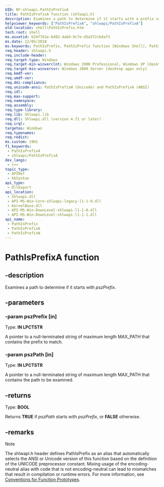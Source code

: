```yaml
---
UID: NF:shlwapi.PathIsPrefixA
title: PathIsPrefixA function (shlwapi.h)
description: Examines a path to determine if it starts with a prefix value passed by pszPrefix. (ANSI)
helpviewer_keywords: ["PathIsPrefixA", "shlwapi/PathIsPrefixA"]
old-location: shell\PathIsPrefix.htm
tech.root: shell
ms.assetid: b24f761e-6492-4a6d-9c7e-d5a5f2cbdaf3
ms.date: 12/05/2018
ms.keywords: PathIsPrefix, PathIsPrefix function [Windows Shell], PathIsPrefixA, PathIsPrefixW, _win32_PathIsPrefix, shell.PathIsPrefix, shlwapi/PathIsPrefix, shlwapi/PathIsPrefixA, shlwapi/PathIsPrefixW
req.header: shlwapi.h
req.include-header: 
req.target-type: Windows
req.target-min-winverclnt: Windows 2000 Professional, Windows XP [desktop apps only]
req.target-min-winversvr: Windows 2000 Server [desktop apps only]
req.kmdf-ver: 
req.umdf-ver: 
req.ddi-compliance: 
req.unicode-ansi: PathIsPrefixW (Unicode) and PathIsPrefixA (ANSI)
req.idl: 
req.max-support: 
req.namespace: 
req.assembly: 
req.type-library: 
req.lib: Shlwapi.lib
req.dll: Shlwapi.dll (version 4.71 or later)
req.irql: 
targetos: Windows
req.typenames: 
req.redist: 
ms.custom: 19H1
f1_keywords:
 - PathIsPrefixA
 - shlwapi/PathIsPrefixA
dev_langs:
 - c++
topic_type:
 - APIRef
 - kbSyntax
api_type:
 - DllExport
api_location:
 - Shlwapi.dll
 - API-MS-Win-Core-shlwapi-legacy-l1-1-0.dll
 - KernelBase.dll
 - API-MS-Win-DownLevel-shlwapi-l1-1-0.dll
 - API-MS-Win-DownLevel-shlwapi-l1-1-1.dll
api_name:
 - PathIsPrefix
 - PathIsPrefixA
 - PathIsPrefixW
---
```


# PathIsPrefixA function


## -description

Examines a path to determine if it starts with <i>pszPrefix</i>.

## -parameters

### -param pszPrefix [in]

Type: <b>IN LPCTSTR</b>

A pointer to a null-terminated string of maximum length MAX_PATH that contains the prefix to match.

### -param pszPath [in]

Type: <b>IN LPCTSTR</b>

A pointer to a null-terminated string of maximum length MAX_PATH that contains the path to be examined.

## -returns

Type: <b>BOOL</b>

Returns <b>TRUE</b> if <i>pszPath</i> starts with <i>pszPrefix</i>, or <b>FALSE</b> otherwise.

## -remarks

> [!NOTE]
> The shlwapi.h header defines PathIsPrefix as an alias that automatically selects the ANSI or Unicode version of this function based on the definition of the UNICODE preprocessor constant. Mixing usage of the encoding-neutral alias with code that is not encoding-neutral can lead to mismatches that result in compilation or runtime errors. For more information, see [Conventions for Function Prototypes](/windows/win32/intl/conventions-for-function-prototypes).

